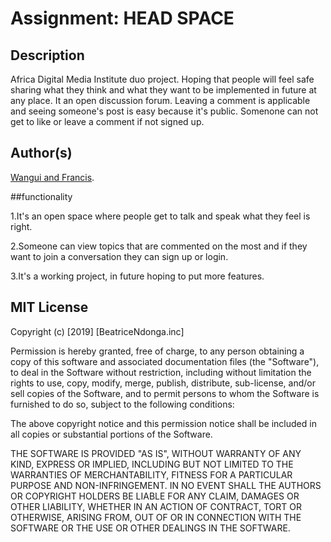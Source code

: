# Assignment: HEAD SPACE
## Description
Africa Digital Media Institute duo project. Hoping that people will feel safe sharing what they think and what they want to be implemented in future at any place. It an open discussion forum. Leaving a comment is applicable and seeing someone's post is easy because it's public. Somenone can not get to like or leave a comment if not signed up.

## Author(s)
[Wangui and Francis](https://github.com/wanguii).

##functionality

1.It's an open space where people get to talk and speak what they feel is right.

2.Someone can view topics that are commented on the most and if they want to join a conversation they can sign up or login.

3.It's a working project, in future hoping to put more features.


## MIT License

Copyright (c) [2019] [BeatriceNdonga.inc]

Permission is hereby granted, free of charge, to any person obtaining a copy of this software and associated documentation files (the "Software"), to deal in the Software without restriction, including without limitation the rights to use, copy, modify, merge, publish, distribute, sub-license, and/or sell copies of the Software, and to permit persons to whom the Software is furnished to do so, subject to the following conditions:

The above copyright notice and this permission notice shall be included in all copies or substantial portions of the Software.

THE SOFTWARE IS PROVIDED "AS IS", WITHOUT WARRANTY OF ANY KIND, EXPRESS OR IMPLIED, INCLUDING BUT NOT LIMITED TO THE WARRANTIES OF MERCHANTABILITY, FITNESS FOR A PARTICULAR PURPOSE AND NON-INFRINGEMENT. IN NO EVENT SHALL THE AUTHORS OR COPYRIGHT HOLDERS BE LIABLE FOR ANY CLAIM, DAMAGES OR OTHER LIABILITY, WHETHER IN AN ACTION OF CONTRACT, TORT OR OTHERWISE, ARISING FROM, OUT OF OR IN CONNECTION WITH THE SOFTWARE OR THE USE OR OTHER DEALINGS IN THE SOFTWARE.
